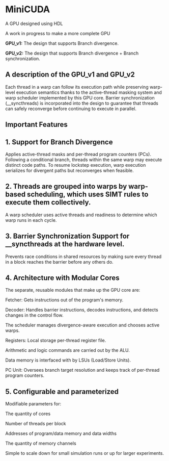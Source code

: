 # MiniCUDA
A GPU designed using HDL 

A work in progress to make a more complete GPU

**GPU_v1:**  The design that supports Branch divergence.

**GPU_v2:**  The design that supports Branch divergence + Branch synchronization.

## A description of the **GPU_v1** and **GPU_v2**

Each thread in a warp can follow its execution path while preserving warp-level execution semantics thanks to the active-thread masking system and warp scheduler implemented by this GPU core.
Barrier synchronization (__syncthreads) is incorporated into the design to guarantee that threads can safely reconverge before continuing to execute in parallel.

## Important Features

## **1. Support for Branch Divergence**

Applies active-thread masks and per-thread program counters (PCs).
Following a conditional branch, threads within the same warp may execute distinct code paths.
To resume lockstep execution, warp execution serializes for divergent paths but reconverges when feasible.

## **2. Threads are grouped into warps by warp-based scheduling, which uses SIMT rules to execute them collectively.**

A warp scheduler uses active threads and readiness to determine which warp runs in each cycle.

## **3. Barrier Synchronization Support for __syncthreads at the hardware level.**

Prevents race conditions in shared resources by making sure every thread in a block reaches the barrier before any others do.

## **4. Architecture with Modular Cores**

The separate, reusable modules that make up the GPU core are:

Fetcher: Gets instructions out of the program's memory.

Decoder: Handles barrier instructions, decodes instructions, and detects changes in the control flow.

The scheduler manages divergence-aware execution and chooses active warps.

Registers: Local storage per-thread register file.

Arithmetic and logic commands are carried out by the ALU.

Data memory is interfaced with by LSUs (Load/Store Units).

PC Unit: Oversees branch target resolution and keeps track of per-thread program counters.

## **5. Configurable and parameterized**

Modifiable parameters for:

The quantity of cores

Number of threads per block

Addresses of program/data memory and data widths

The quantity of memory channels

Simple to scale down for small simulation runs or up for larger experiments.




